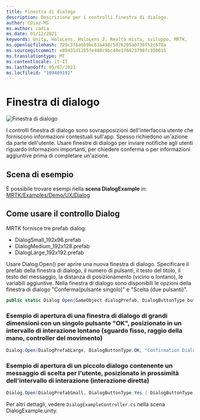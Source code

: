 ```yaml
---
title: Finestra di dialogo
description: Descrizione per i controlli finestra di dialogo.
author: CDiaz-MS
ms.author: cadia
ms.date: 01/12/2021
keywords: Unity, HoloLens, HoloLens 2, Realtà mista, sviluppo, MRTK,
ms.openlocfilehash: 729c3f6a6b9bc63a498c5d76205a0730f52c678a
ms.sourcegitcommit: e89431d12b5fe480c9bc40e176023798fc35001b
ms.translationtype: MT
ms.contentlocale: it-IT
ms.lasthandoff: 05/07/2021
ms.locfileid: "109489191"
---
```

# <a name="dialog"></a>Finestra di dialogo

![Finestra di dialogo](../images/dialog/MRTK_UX_Dialog_Main.png)

I controlli finestra di dialogo sono sovrapposizioni dell'interfaccia utente che forniscono informazioni contestuali sull'app. Spesso richiedono un'azione da parte dell'utente. Usare finestre di dialogo per inviare notifiche agli utenti riguardo informazioni importanti, per chiedere conferma o per informazioni aggiuntive prima di completare un'azione.

## <a name="example-scene"></a>Scena di esempio

È possibile trovare esempi nella **scena DialogExample** in: [MRTK/Examples/Demo/UX/Dialog](https://github.com/microsoft/MixedRealityToolkit-Unity/tree/main/Assets/MRTK/Examples/Demos/UX/Dialog)

## <a name="how-to-use-dialog-control"></a>Come usare il controllo Dialog

MRTK fornisce tre prefab dialog:

- DialogSmall_192x96.prefab
- DialogMedium_192x128.prefab
- DialogLarge_192x192.prefab

Usare Dialog.Open() per aprire una nuova finestra di dialogo. Specificare il prefab della finestra di dialogo, il numero di pulsanti, il testo del titolo, il testo del messaggio, la distanza di posizionamento (vicino o lontano), le variabili aggiuntive. Nella finestra di dialogo sono disponibili le opzioni della finestra di dialogo "Conferma(pulsante singolo)" e "Scelta (due pulsanti)".

```c#
public static Dialog Open(GameObject dialogPrefab, DialogButtonType buttons, string title, string message, bool placeForNearInteraction, System.Object variable = null)
```

### <a name="example-of-opening-a-large-dialog-with-a-single-ok-button-placed-at-far-interaction-range-gaze-hand-ray-motion-controller"></a>Esempio di apertura di una finestra di dialogo di grandi dimensioni con un singolo pulsante "OK", posizionato in un intervallo di interazione lontano (sguardo fisso, raggio della mano, controller del movimento)

```c#
Dialog.Open(DialogPrefabLarge, DialogButtonType.OK, "Confirmation Dialog, Large, Far", "This is an example of a large dialog with only one button, placed at far interaction range", false);
```

### <a name="example-of-opening-a-small-dialog-containing-a-choice-message-for-the-user-placed-at-near-interaction-range-direct-hand-interaction"></a>Esempio di apertura di un piccolo dialogo contenente un messaggio di scelta per l'utente, posizionato in prossimità dell'intervallo di interazione (interazione diretta)

```c#
Dialog.Open(DialogPrefabSmall, DialogButtonType.Yes | DialogButtonType.No, "Confirmation Dialog, Small, Near", "This is an example of a small dialog with a choice message, placed at near interaction range", true);
```

Per altri dettagli, vedere `DialogExampleController.cs` nella scena DialogExample.unity.
